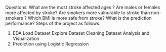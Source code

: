 Questions:
 What are the most stroke affected ages ?
 Are males or females more affected by stroke?
 Are smokers more vulnurable to stroke than non-smokers ?
 Which BMI is more safe from stroke?
 What is the prediction performance?
Steps of the project as follows:
1. EDA
 Load Dataset
 Explore Dataset
 Cleaning Dataset
 Analysis and Visualization
2. Prediction using Logistic Regression
